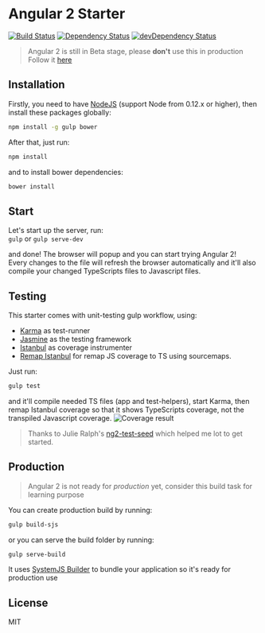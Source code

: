 # Angular 2 Starter

[![Build Status](https://travis-ci.org/antonybudianto/angular2-starter.svg?branch=master)](https://travis-ci.org/antonybudianto/angular2-starter)
[![Dependency Status](https://david-dm.org/antonybudianto/angular2-starter.svg)](https://david-dm.org/antonybudianto/angular2-starter)
[![devDependency Status](https://david-dm.org/antonybudianto/angular2-starter/dev-status.svg)](https://david-dm.org/antonybudianto/angular2-starter#info=devDependencies)


> Angular 2 is still in Beta stage, please **don't** use this in production   
> Follow it [here](https://splintercode.github.io/is-angular-2-ready/)

## Installation
Firstly, you need to have [NodeJS](https://nodejs.org/en/) (support Node from 0.12.x or higher), then   
install these packages globally:   
```bash
npm install -g gulp bower
```

After that, just run:
```bash
npm install
```
and to install bower dependencies:
```bash
bower install
```

## Start
Let's start up the server, run:   
`gulp` or `gulp serve-dev`

and done! The browser will popup and you can start trying Angular 2!   
Every changes to the file will refresh the browser automatically
and it'll also compile your changed TypeScripts files to Javascript files.

## Testing
This starter comes with unit-testing gulp workflow, using:   
- [Karma](karma-runner.github.io) as test-runner
- [Jasmine](http://jasmine.github.io/) as the testing framework
- [Istanbul](https://gotwarlost.github.io/istanbul/) as coverage instrumenter
- [Remap Istanbul](https://github.com/SitePen/remap-istanbul) for remap JS coverage to TS using sourcemaps.   

Just run:   
```bash
gulp test
```
and it'll compile needed TS files (app and test-helpers), start Karma, then remap Istanbul coverage so that it shows TypeScripts coverage, not the transpiled Javascript coverage.
![Coverage result](http://s9.postimg.org/ij32cv5dr/test.png)
> Thanks to Julie Ralph's [ng2-test-seed](https://github.com/juliemr/ng2-test-seed) which helped me lot to get started.
   

## Production
> Angular 2 is not ready for *production* yet, consider this build task for learning purpose

You can create production build by running:
```bash
gulp build-sjs
```
or you can serve the build folder by running:
```bash
gulp serve-build
```
It uses [SystemJS Builder](https://github.com/systemjs/builder) to bundle your application so it's ready for production use

## License
MIT
